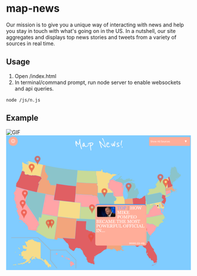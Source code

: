 # map-news
Our mission is to give you a unique way of interacting with news and help you stay in touch with what's going on in the US. In a nutshell, our site aggregates and displays top news stories and tweets from a variety of sources in real time.
## Usage
1. Open /index.html
2. In terminal/command prompt, run node server to enable websockets and api queries.
```
node /js/n.js
```
## Example
![GIF](images/p2.gif)
![Screencap of main application](images/p1.png)
